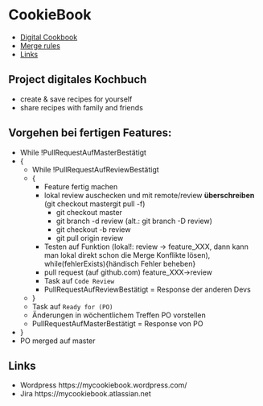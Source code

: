 # CookieBook
<ul> 
	<li><a href=#Digital>Digital Cookbook</a></li>
  	<li><a href=#Merge rules>Merge rules</a></li>
  	<li><a href=#Links>Links</a></li>
</ul>
<h2 id="Digital">Project digitales Kochbuch</h2>
<ul>
  <li>create & save recipes for yourself</li>
  <li>share recipes with family and friends</li>
</ul>
<h2 id="Merge rules">Vorgehen bei fertigen Features:</h2>
<ul>
	<li>While !PullRequestAufMasterBestätigt</li>
	<li>{
		<ul>
			<li>While !PullRequestAufReviewBestätigt</li>
			<li>{
				<ul>
					<li>Feature fertig machen</li>
					<li>lokal review auschecken und mit remote/review <b>überschreiben</b> (git checkout mastergit pull -f)
						<ul>
							<li>git checkout master</li>
							<li>git branch -d review (alt.: git branch -D review)</li>
							<li>git checkout -b review</li>
							<li>git pull origin review</li>
						</ul>	
					</li>
					<li>Testen auf Funktion (lokal!: review -> feature_XXX, dann kann man lokal direkt schon die Merge Konflikte lösen), while(fehlerExists){händisch Fehler beheben}</li>
					<li>pull request (auf github.com) feature_XXX->review</li>
					<li>Task auf <code>Code Review</code></li> 
					<li>PullRequestAufReviewBestätigt = Response der anderen Devs</>
				</ul>
			</li>
			<li>}</li>
			<li>Task auf <code>Ready for (PO)</code></li>
			<li>Änderungen in wöchentlichem Treffen PO vorstellen</li>
			<li>PullRequestAufMasterBestätigt = Response von PO</>
		</ul>
	</li>
	<li>}</li>
	<li>PO merged auf master</li>
</ul>
<h2 id="Links">Links</h2>
<ul>
<li>Wordpress https://mycookiebook.wordpress.com/</li>
<li>Jira https://mycookiebook.atlassian.net</li>
</ul>
